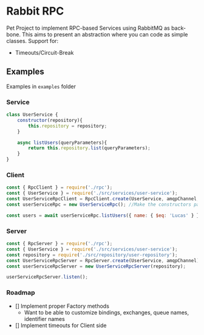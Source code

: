 # Rabbit RPC

Pet Project to implement RPC-based Services using RabbitMQ as back-bone. This aims to present an abstraction where you can code as simple classes.
Support for:
 - Timeouts/Circuit-Break


## Examples
Examples in `examples` folder

### Service
```javascript
class UserService {
    constructor(repository){
        this.repository = repository;
    }

    async listUsers(queryParameters){
        return this.repository.list(queryParameters);
    }
}
```

### Client
```javascript
const { RpcClient } = require('./rpc');
const { UserService } = require('./src/services/user-service');
const UserServiceRpcClient = RpcClient.create(UserService, amqpChannel, { timeout: 3000 }); //Ugly
const userServiceRpc = new UserServiceRpc(); //Make the constructors params optional?

const users = await userServiceRpc.listUsers({ name: { $eq: 'Lucas' } });
```

### Server
```javascript
const { RpcServer } = require('./rpc');
const { UserService } = require('./src/services/user-service');
const repository = require('./src/repository/user-repository');
const UserServiceRpcServer = RpcServer.create(UserService, amqpChannel);
const userServiceRpcServer = new UserServiceRpcServer(repository);

userServiceRpcServer.listen();
```

### Roadmap
- [] Implement proper Factory methods
    - Want to be able to customize bindings, exchanges, queue names, identifier names
- [] Implement timeouts for Client side